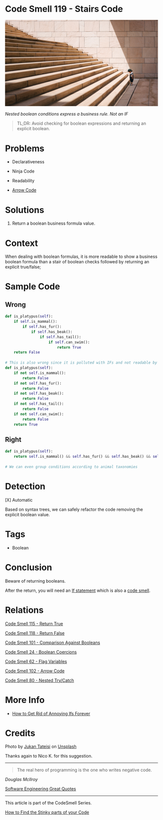 # Code Smell 119 - Stairs Code

![Code Smell 119 - Stairs Code](jukan-tateisi-bJhT_8nbUA0-unsplash.jpg)

*Nested boolean conditions express a business rule. Not an IF*

> TL;DR: Avoid checking for boolean expressions and returning an explicit boolean.

# Problems

- Declarativeness

- Ninja Code

- Readability

- [Arrow Code](../../Code%20Smells/Code%20Smell%20102%20-%20Arrow%20Code/readme.md)

# Solutions

1. Return a boolean business formula value.

# Context

When dealing with boolean formulas, it is more readable to show a business boolean formula than a stair of boolean checks followed by returning an explicit true/false;

# Sample Code

## Wrong

[Gist Url]: # (https://gist.github.com/mcsee/b7125d33f30a8a37a40bc994fe7fcba6)
```python
def is_platypus(self):
    if self.is_mammal():
        if self.has_fur():
            if self.has_beak():
                if self.has_tail():
                    if self.can_swim():
                        return True
    return False

# This is also wrong since it is polluted with IFs and not readable by a biologist
def is_platypus(self):
    if not self.is_mammal():
        return False
    if not self.has_fur():
        return False
    if not self.has_beak():
        return False
    if not self.has_tail():
        return False
    if not self.can_swim():
        return False 
    return True
```

## Right

[Gist Url]: # (https://gist.github.com/mcsee/b0afdb15577225b97f66381872f373f1)
```python
def is_platypus(self):
    return self.is_mammal() && self.has_fur() && self.has_beak() && self.has_tail() && self.can_swim()
  
# We can even group conditions according to animal taxonomies
```

# Detection

[X] Automatic 

Based on syntax trees, we can safely refactor the code removing the explicit boolean value.

# Tags

- Boolean

# Conclusion

Beware of returning booleans. 

After the return, you will need an [If statement](../../Theory/How%20to%20Get%20Rid%20of%20Annoying%20IFs%20Forever/readme.md) which is also a [code smell](../../Code%20Smells/Code%20Smell%2036%20-%20Switch%20case%20elseif%20else%20if%20statements/readme.md).

# Relations

[Code Smell 115 - Return True](../../Code%20Smells/Code%20Smell%20115%20-%20Return%20True/readme.md)

[Code Smell 118 - Return False](../../Code%20Smells/Code%20Smell%20118%20-%20Return%20False/readme.md)

[Code Smell 101 - Comparison Against Booleans](../../Code%20Smells/Code%20Smell%20101%20-%20Comparison%20Against%20Booleans/readme.md)

[Code Smell 24 - Boolean Coercions](../../Code%20Smells/Code%20Smell%2024%20-%20Boolean%20Coercions/readme.md)

[Code Smell 62 - Flag Variables](../../Code%20Smells/Code%20Smell%2062%20-%20Flag%20Variables/readme.md)

[Code Smell 102 - Arrow Code](../../Code%20Smells/Code%20Smell%20102%20-%20Arrow%20Code/readme.md)

[Code Smell 80 - Nested Try/Catch](../../Code%20Smells/Code%20Smell%2080%20-%20Nested%20Try%20Catch/readme.md)

# More Info

- [How to Get Rid of Annoying Ifs Forever](../../Theory/How%20to%20Get%20Rid%20of%20Annoying%20IFs%20Forever/readme.md)

# Credits

Photo by [Jukan Tateisi](https://unsplash.com/@tateisimikito) on [Unsplash](https://unsplash.com/s/photos/stairs)
    
Thanks again to Nico K. for this suggestion.

* * *

> The real hero of programming is the one who writes negative code.

_Douglas McIlroy_
 
[Software Engineering Great Quotes](../../Quotes/Software%20Engineering%20Great%20Quotes/readme.md)

* * *

This article is part of the CodeSmell Series.

[How to Find the Stinky parts of your Code](../../Code%20Smells/How%20to%20Find%20the%20Stinky%20parts%20of%20your%20Code/readme.md)